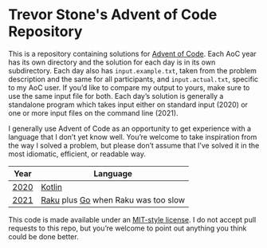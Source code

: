 # Trevor Stone's Advent of Code Repository

This is a repository containing solutions for
[Advent of Code](https://adventofcode.com/). Each AoC year has its own directory
and the solution for each day is in its own subdirectory. Each day also has
`input.example.txt`, taken from the problem description and the same for all
participants, and `input.actual.txt`, specific to my AoC user. If you’d like to
compare my output to yours, make sure to use the same input file for both. Each
day’s solution is generally a standalone program which takes input either on
standard input (2020) or one or more input files on the command line (2021).

I generally use Advent of Code as an opportunity to get experience with a
language that I don’t yet know well. You’re welcome to take inspiration from the
way I solved a problem, but please don’t assume that I’ve solved it in the most
idiomatic, efficient, or readable way.

Year           | Language
-------------- | --------
[2020](./2020) | [Kotlin](https://kotlinlang.org/)
[2021](./2021) | [Raku](https://raku.org/) plus [Go](https://go.dev/) when Raku was too slow

This code is made available under an [MIT-style license](./LICENSE). I do not
accept pull requests to this repo, but you’re welcome to point out anything you
think could be done better.
